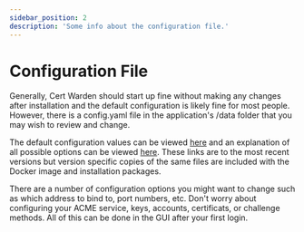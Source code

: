 ```yaml
---
sidebar_position: 2
description: 'Some info about the configuration file.'
---
```


# Configuration File

Generally, Cert Warden should start up fine without making any changes after installation and the default configuration is likely fine for most people. However, there is a
config.yaml file in the application's /data folder that you may wish to review
and change.

The default configuration values can be viewed
[here](https://github.com/gregtwallace/certwarden-backend/blob/master/config.default.yaml)
and an explanation of all possible options can be viewed
[here](https://github.com/gregtwallace/certwarden-backend/blob/master/config.example.yaml).
These links are to the most recent versions but version specific copies of the same files
are included with the Docker image and installation packages.

There are a number of configuration options you might want to change such as which
address to bind to, port numbers, etc. Don't worry about configuring your ACME
service, keys, accounts, certificats, or challenge methods. All of this can be done
in the GUI after your first login.
